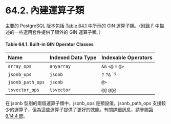 # 64.2. 內建運算子類

主要的 PostgreSQL 版本包括 [Table 64.1](64.2.-built-in-operator-classes.md#table-64-1-built-in-gin-operator-classes) 中所示的 GIN 運算子類。（[附錄 F](../../appendixes/additional-supplied-modules/) 中描述的一些選用套件提供了額外的 GIN 運算子類。）

#### **Table 64.1. Built-in GIN Operator Classes**

| Name | Indexed Data Type | Indexable Operators |
| :--- | :--- | :--- |
| `array_ops` | `anyarray` | `&&` `<@` `=` `@>` |
| `jsonb_ops` | `jsonb` | `?` `?&` `?|` `@>` |
| `jsonb_path_ops` | `jsonb` | `@>` |
| `tsvector_ops` | `tsvector` | `@@` `@@@` |

在 jsonb 型別的兩個運算子類中，jsonb\_ops 是預設值。jsonb\_path\_ops 支援較少的運算子，但為這些運算子提供了更好的效能。有關詳細訊息，請參閱[第 8.14.4 節](../../the-sql-language/data-types/8.14.-json-xing-bie.md#8-14-4-jsonbindexing)。


